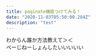 ```yaml
---
title: paginate機能つけてみる！
date: "2020-11-03T05:50:00.284Z"
description: "test"
---
```


わからん誰か方法教えて＞＜  
ぺーじねーしょんしたいいいいい